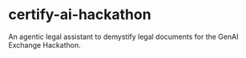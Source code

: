 # certify-ai-hackathon
An agentic legal assistant to demystify legal documents for the GenAI Exchange Hackathon.
